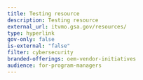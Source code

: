 ```yaml
---
title: Testing resource
description: Testing resource
external_url: itvmo.gsa.gov/resources/
type: hyperlink
gov-only: false
is-external: "false"
filter: cybersecurity
branded-offerings: oem-vendor-initiatives
audience: for-program-managers
---
```

